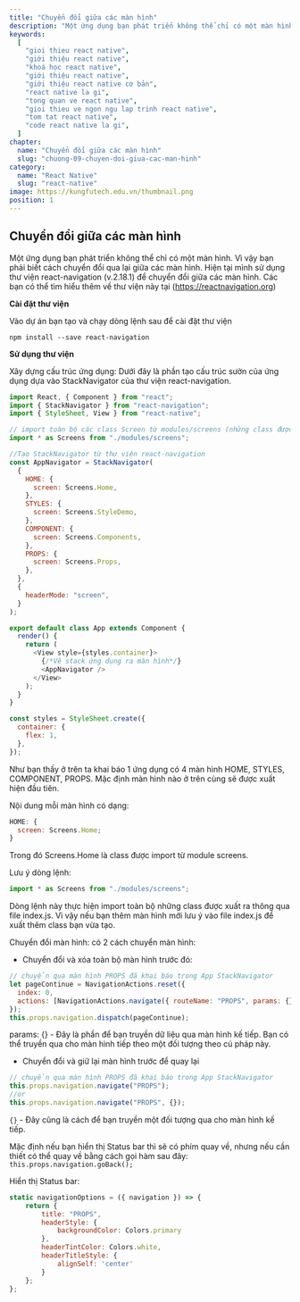 ```yaml
---
title: "Chuyển đổi giữa các màn hình"
description: "Một ứng dụng bạn phát triển không thể chỉ có một màn hình. Vì vậy bạn phải biết cách chuyển đổi qua lại giữa các màn hình. Hiện tại mình sử dụng thư viện react-navigation (v.2.18.1) để chuyển đổi giữa các màn hình. Các bạn có thể tìm hiểu thêm về thư viện này tại (<https://reactnavigation.org>)"
keywords:
  [
    "gioi thieu react native",
    "giới thiệu react native",
    "khoá học react native",
    "giới thiệu react native",
    "giới thiệu react native cơ bản",
    "react native la gi",
    "tong quan ve react native",
    "gioi thieu ve ngon ngu lap trinh react native",
    "tom tat react native",
    "code react native la gi",
  ]
chapter:
  name: "Chuyển đổi giữa các màn hình"
  slug: "chuong-09-chuyen-doi-giua-cac-man-hinh"
category:
  name: "React Native"
  slug: "react-native"
image: https://kungfutech.edu.vn/thumbnail.png
position: 1
---
```


## Chuyển đổi giữa các màn hình

Một ứng dụng bạn phát triển không thể chỉ có một màn hình. Vì vậy bạn phải biết cách chuyển đổi qua lại giữa các màn hình. Hiện tại mình sử dụng thư viện react-navigation (v.2.18.1) để chuyển đổi giữa các màn hình. Các bạn có thể tìm hiểu thêm về thư viện này tại (<https://reactnavigation.org>)

**Cài đặt thư viện**

Vào dự án bạn tạo và chạy dòng lệnh sau để cài đặt thư viện

`npm install --save react-navigation`

**Sử dụng thư viện**

Xây dựng cấu trúc ứng dụng: Dưới đây là phần tạo cấu trúc sườn của ứng dụng dựa vào StackNavigator của thư viện react-navigation.

```javascript
import React, { Component } from "react";
import { StackNavigator } from "react-navigation";
import { StyleSheet, View } from "react-native";

// import toàn bộ các class Screen từ modules/screens (những class được xuất thông qua file modules/screens/index.js)
import * as Screens from "./modules/screens";

//Tạo StackNavigator từ thư viện react-navigation
const AppNavigator = StackNavigator(
  {
    HOME: {
      screen: Screens.Home,
    },
    STYLES: {
      screen: Screens.StyleDemo,
    },
    COMPONENT: {
      screen: Screens.Components,
    },
    PROPS: {
      screen: Screens.Props,
    },
  },
  {
    headerMode: "screen",
  }
);

export default class App extends Component {
  render() {
    return (
      <View style={styles.container}>
        {/*Vẽ stack ứng dụng ra màn hình*/}
        <AppNavigator />
      </View>
    );
  }
}

const styles = StyleSheet.create({
  container: {
    flex: 1,
  },
});
```

Như bạn thấy ở trên ta khai báo 1 ứng dụng có 4 màn hình HOME, STYLES, COMPONENT, PROPS. Mặc định màn hình nào ở trên cùng sẽ được xuất hiện đầu tiên.

Nội dung mỗi màn hình có dạng:

```js
HOME: {
  screen: Screens.Home;
}
```

Trong đó Screens.Home là class được import từ module screens.

Lưu ý dòng lệnh:

```js
import * as Screens from "./modules/screens";
```

Dòng lệnh này thực hiện import toàn bộ những class được xuất ra thông qua file index.js. Vì vậy nếu bạn thêm màn hình mới lưu ý vào file index.js để xuất thêm class bạn vừa tạo.

Chuyển đổi màn hình: có 2 cách chuyển màn hình:

- Chuyển đổi và xóa toàn bộ màn hình trước đó:

```js
// chuyển qua màn hình PROPS đã khai báo trong App StackNavigator
let pageContinue = NavigationActions.reset({
  index: 0,
  actions: [NavigationActions.navigate({ routeName: "PROPS", params: {} })],
});
this.props.navigation.dispatch(pageContinue);
```

params: {} - Đây là phần để bạn truyền dữ liệu qua màn hình kế tiếp. Bạn có thể truyền qua cho màn hình tiếp theo một đối tượng theo cú pháp này.

- Chuyển đổi và giữ lại màn hình trước để quay lại

```js
// chuyển qua màn hình PROPS đã khai báo trong App StackNavigator
this.props.navigation.navigate("PROPS");
//or
this.props.navigation.navigate("PROPS", {});
```

`{}` - Đây cũng là cách để bạn truyền một đối tượng qua cho màn hình kế tiếp.

Mặc định nếu bạn hiển thị Status bar thì sẽ có phím quay về, nhưng nếu cần thiết có thể quay về bằng cách gọi hàm sau đây:
`this.props.navigation.goBack();`

Hiển thị Status bar:

```js
static navigationOptions = ({ navigation }) => {
	return {
    	title: "PROPS",
    	headerStyle: {
        	backgroundColor: Colors.primary
    	},
    	headerTintColor: Colors.white,
    	headerTitleStyle: {
        	alignSelf: 'center'
    	}
	};
};
```
